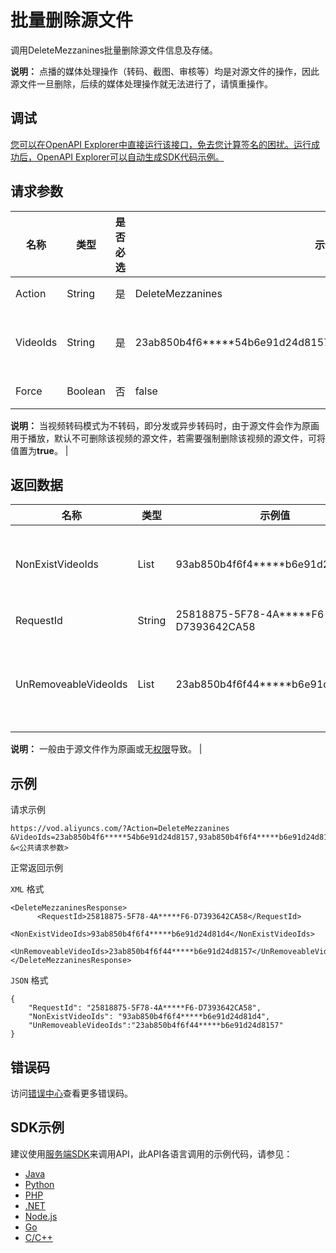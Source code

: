 # 批量删除源文件

调用DeleteMezzanines批量删除源文件信息及存储。

**说明：** 点播的媒体处理操作（转码、截图、审核等）均是对源文件的操作，因此源文件一旦删除，后续的媒体处理操作就无法进行了，请慎重操作。

## 调试

[您可以在OpenAPI Explorer中直接运行该接口，免去您计算签名的困扰。运行成功后，OpenAPI Explorer可以自动生成SDK代码示例。](https://api.aliyun.com/#product=vod&api=DeleteMezzanines&type=RPC&version=2017-03-21)

## 请求参数

|名称|类型|是否必选|示例值|描述|
|--|--|----|---|--|
|Action|String|是|DeleteMezzanines|系统规定参数。取值：**DeleteMezzanines**。 |
|VideoIds|String|是|23ab850b4f6\*\*\*\*\*54b6e91d24d8157,93ab850b4f6f4\*\*\*\*\*b6e91d24d81d4|视频ID列表。一次最多支持20个视频ID，多个用英文逗号（,）分隔。 |
|Force|Boolean|否|false|强制删除源文件，默认为**false**。

 **说明：** 当视频转码模式为不转码，即分发或异步转码时，由于源文件会作为原画用于播放，默认不可删除该视频的源文件，若需要强制删除该视频的源文件，可将值置为**true**。 |

## 返回数据

|名称|类型|示例值|描述|
|--|--|---|--|
|NonExistVideoIds|List|93ab850b4f6f4\*\*\*\*\*b6e91d24d81d4|不存在的视频ID列表。 |
|RequestId|String|25818875-5F78-4A\*\*\*\*\*F6-D7393642CA58|请求ID。 |
|UnRemoveableVideoIds|List|23ab850b4f6f44\*\*\*\*\*b6e91d24d8157|不可删除的视频ID列表。

 **说明：** 一般由于源文件作为原画或无[权限](~~113600~~)导致。 |

## 示例

请求示例

```
https://vod.aliyuncs.com/?Action=DeleteMezzanines
&VideoIds=23ab850b4f6*****54b6e91d24d8157,93ab850b4f6f4*****b6e91d24d81d4
&<公共请求参数>
```

正常返回示例

`XML` 格式

```
<DeleteMezzaninesResponse>
      <RequestId>25818875-5F78-4A*****F6-D7393642CA58</RequestId>
	  <NonExistVideoIds>93ab850b4f6f4*****b6e91d24d81d4</NonExistVideoIds>
	  <UnRemoveableVideoIds>23ab850b4f6f44*****b6e91d24d8157</UnRemoveableVideoIds>
</DeleteMezzaninesResponse>
```

`JSON` 格式

```
{
    "RequestId": "25818875-5F78-4A*****F6-D7393642CA58",
    "NonExistVideoIds": "93ab850b4f6f4*****b6e91d24d81d4",
    "UnRemoveableVideoIds":"23ab850b4f6f44*****b6e91d24d8157"
}
```

## 错误码

访问[错误中心](https://error-center.alibabacloud.com/status/product/vod)查看更多错误码。

## SDK示例

建议使用[服务端SDK](~~101789~~)来调用API，此API各语言调用的示例代码，请参见：

-   [Java](~~61063~~)
-   [Python](~~61054~~)
-   [PHP](~~61069~~)
-   [.NET](~~84750~~)
-   [Node.js](~~101396~~)
-   [Go](~~101411~~)
-   [C/C++](~~101261~~)

